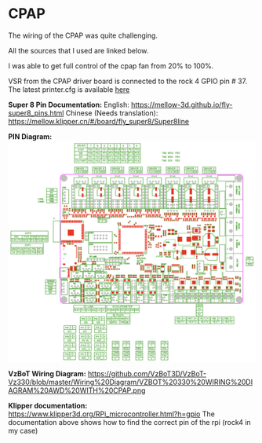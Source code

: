# CPAP

The wiring of the CPAP was quite challenging.

All the sources that I used are linked below.

I was able to get full control of the cpap fan from 20% to 100%.

VSR from the CPAP driver board is connected to the rock 4 GPIO pin # 37. The latest printer.cfg is available [here](README.md)

**Super 8 Pin Documentation:** 
English: https://mellow-3d.github.io/fly-super8_pins.html
Chinese (Needs translation): https://mellow.klipper.cn/#/board/fly_super8/Super8line

**PIN Diagram:**
![](../Mellow%20Fly%20Super%208%20Pin%20Diagram.png)

**VzBoT Wiring Diagram:**
https://github.com/VzBoT3D/VzBoT-Vz330/blob/master/Wiring%20Diagram/VZBOT%20330%20WIRING%20DIAGRAM%20AWD%20WITH%20CPAP.png

**Klipper documentation:** https://www.klipper3d.org/RPi_microcontroller.html?h=gpio
The documentation above shows how to find the correct pin of the rpi (rock4 in my case)
